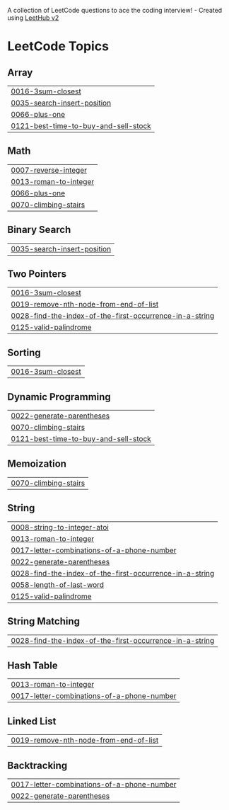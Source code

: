A collection of LeetCode questions to ace the coding interview! - Created using [LeetHub v2](https://github.com/arunbhardwaj/LeetHub-2.0)
<!---LeetCode Topics Start-->
# LeetCode Topics
## Array
|  |
| ------- |
| [0016-3sum-closest](https://github.com/SaisatwikBiku/algorithms-and-data-structures/tree/master/0016-3sum-closest) |
| [0035-search-insert-position](https://github.com/SaisatwikBiku/algorithms-and-data-structures/tree/master/0035-search-insert-position) |
| [0066-plus-one](https://github.com/SaisatwikBiku/algorithms-and-data-structures/tree/master/0066-plus-one) |
| [0121-best-time-to-buy-and-sell-stock](https://github.com/SaisatwikBiku/algorithms-and-data-structures/tree/master/0121-best-time-to-buy-and-sell-stock) |
## Math
|  |
| ------- |
| [0007-reverse-integer](https://github.com/SaisatwikBiku/algorithms-and-data-structures/tree/master/0007-reverse-integer) |
| [0013-roman-to-integer](https://github.com/SaisatwikBiku/algorithms-and-data-structures/tree/master/0013-roman-to-integer) |
| [0066-plus-one](https://github.com/SaisatwikBiku/algorithms-and-data-structures/tree/master/0066-plus-one) |
| [0070-climbing-stairs](https://github.com/SaisatwikBiku/algorithms-and-data-structures/tree/master/0070-climbing-stairs) |
## Binary Search
|  |
| ------- |
| [0035-search-insert-position](https://github.com/SaisatwikBiku/algorithms-and-data-structures/tree/master/0035-search-insert-position) |
## Two Pointers
|  |
| ------- |
| [0016-3sum-closest](https://github.com/SaisatwikBiku/algorithms-and-data-structures/tree/master/0016-3sum-closest) |
| [0019-remove-nth-node-from-end-of-list](https://github.com/SaisatwikBiku/algorithms-and-data-structures/tree/master/0019-remove-nth-node-from-end-of-list) |
| [0028-find-the-index-of-the-first-occurrence-in-a-string](https://github.com/SaisatwikBiku/algorithms-and-data-structures/tree/master/0028-find-the-index-of-the-first-occurrence-in-a-string) |
| [0125-valid-palindrome](https://github.com/SaisatwikBiku/algorithms-and-data-structures/tree/master/0125-valid-palindrome) |
## Sorting
|  |
| ------- |
| [0016-3sum-closest](https://github.com/SaisatwikBiku/algorithms-and-data-structures/tree/master/0016-3sum-closest) |
## Dynamic Programming
|  |
| ------- |
| [0022-generate-parentheses](https://github.com/SaisatwikBiku/algorithms-and-data-structures/tree/master/0022-generate-parentheses) |
| [0070-climbing-stairs](https://github.com/SaisatwikBiku/algorithms-and-data-structures/tree/master/0070-climbing-stairs) |
| [0121-best-time-to-buy-and-sell-stock](https://github.com/SaisatwikBiku/algorithms-and-data-structures/tree/master/0121-best-time-to-buy-and-sell-stock) |
## Memoization
|  |
| ------- |
| [0070-climbing-stairs](https://github.com/SaisatwikBiku/algorithms-and-data-structures/tree/master/0070-climbing-stairs) |
## String
|  |
| ------- |
| [0008-string-to-integer-atoi](https://github.com/SaisatwikBiku/algorithms-and-data-structures/tree/master/0008-string-to-integer-atoi) |
| [0013-roman-to-integer](https://github.com/SaisatwikBiku/algorithms-and-data-structures/tree/master/0013-roman-to-integer) |
| [0017-letter-combinations-of-a-phone-number](https://github.com/SaisatwikBiku/algorithms-and-data-structures/tree/master/0017-letter-combinations-of-a-phone-number) |
| [0022-generate-parentheses](https://github.com/SaisatwikBiku/algorithms-and-data-structures/tree/master/0022-generate-parentheses) |
| [0028-find-the-index-of-the-first-occurrence-in-a-string](https://github.com/SaisatwikBiku/algorithms-and-data-structures/tree/master/0028-find-the-index-of-the-first-occurrence-in-a-string) |
| [0058-length-of-last-word](https://github.com/SaisatwikBiku/algorithms-and-data-structures/tree/master/0058-length-of-last-word) |
| [0125-valid-palindrome](https://github.com/SaisatwikBiku/algorithms-and-data-structures/tree/master/0125-valid-palindrome) |
## String Matching
|  |
| ------- |
| [0028-find-the-index-of-the-first-occurrence-in-a-string](https://github.com/SaisatwikBiku/algorithms-and-data-structures/tree/master/0028-find-the-index-of-the-first-occurrence-in-a-string) |
## Hash Table
|  |
| ------- |
| [0013-roman-to-integer](https://github.com/SaisatwikBiku/algorithms-and-data-structures/tree/master/0013-roman-to-integer) |
| [0017-letter-combinations-of-a-phone-number](https://github.com/SaisatwikBiku/algorithms-and-data-structures/tree/master/0017-letter-combinations-of-a-phone-number) |
## Linked List
|  |
| ------- |
| [0019-remove-nth-node-from-end-of-list](https://github.com/SaisatwikBiku/algorithms-and-data-structures/tree/master/0019-remove-nth-node-from-end-of-list) |
## Backtracking
|  |
| ------- |
| [0017-letter-combinations-of-a-phone-number](https://github.com/SaisatwikBiku/algorithms-and-data-structures/tree/master/0017-letter-combinations-of-a-phone-number) |
| [0022-generate-parentheses](https://github.com/SaisatwikBiku/algorithms-and-data-structures/tree/master/0022-generate-parentheses) |
<!---LeetCode Topics End-->